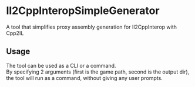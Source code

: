 # Il2CppInteropSimpleGenerator
A tool that simplifies proxy assembly generation for Il2CppInterop with Cpp2IL

## Usage
The tool can be used as a CLI or a command.</br>
By specifying 2 arguments (first is the game path, second is the output dir), the tool will run as a command, without giving any user prompts.
